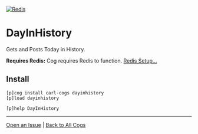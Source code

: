 [![Redis](https://img.shields.io/badge/tag-Redis-yellow?logo=git&logoColor=white)](../README.md#redis)
# DayInHistory

Gets and Posts Today in History.

**Requires Redis:** Cog requires Redis to function. [Redis Setup...](../README.md#redis)

## Install

```text
[p]cog install carl-cogs dayinhistory
[p]load dayinhistory

[p]help DayInHistory
```

---
[Open an Issue](https://github.com/smashedr/carl-cogs/issues/new?title=DayInHistory) |
[Back to All Cogs](../README.md#public-cogs)
